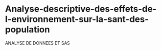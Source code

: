 # Analyse-descriptive-des-effets-de-l-environnement-sur-la-sant-des-population
ANALYSE DE DONNEES ET SAS 
